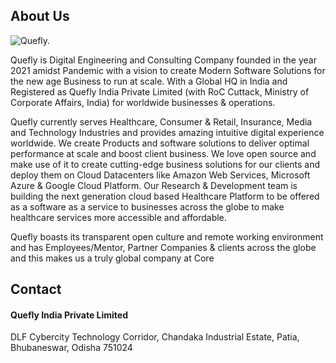 ## About Us
![Quefly.](https://quefly.com/wp-content/uploads/2021/07/High-Resolution-Logo-150x150.png "Quefly India Private Limited")

Quefly is Digital Engineering and Consulting Company founded in the year 2021 amidst Pandemic with a vision to create Modern Software Solutions for the new age Business to run at scale. With a Global HQ in India and Registered as Quefly India Private Limited (with RoC Cuttack, Ministry of Corporate Affairs, India) for worldwide businesses & operations.

Quefly currently serves Healthcare, Consumer & Retail, Insurance, Media and Technology Industries and provides amazing intuitive digital experience worldwide. We create Products and software solutions to deliver optimal performance at scale and boost client business. We love open source and make use of it to create cutting-edge business solutions for our clients and deploy them on Cloud Datacenters like Amazon Web Services, Microsoft Azure & Google Cloud Platform. Our Research & Development team is building the next generation cloud based Healthcare Platform to be offered as a software as a service to businesses across the globe to make healthcare services more accessible and affordable.

Quefly boasts its transparent open culture and remote working environment and has Employees/Mentor, Partner Companies & clients across the globe and this makes us a truly global company at Core

## Contact
#### Quefly India Private Limited
DLF Cybercity
Technology Corridor,
Chandaka Industrial Estate,
Patia, Bhubaneswar,
Odisha 751024




<!--

**Here are some ideas to get you started:**

🙋‍♀️ A short introduction - what is your organization all about?
🌈 Contribution guidelines - how can the community get involved?
👩‍💻 Useful resources - where can the community find your docs? Is there anything else the community should know?
🍿 Fun facts - what does your team eat for breakfast?
🧙 Remember, you can do mighty things with the power of [Markdown](https://docs.github.com/github/writing-on-github/getting-started-with-writing-and-formatting-on-github/basic-writing-and-formatting-syntax)
-->
